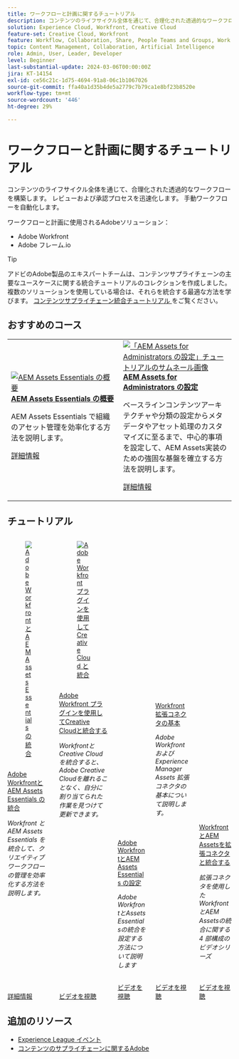```yaml
---
title: ワークフローと計画に関するチュートリアル
description: コンテンツのライフサイクル全体を通じて、合理化された透過的なワークフローを構築します。  レビューおよび承認プロセスを迅速化します。  手動ワークフローを自動化します。
solution: Experience Cloud, Workfront, Creative Cloud
feature-set: Creative Cloud, Workfront
feature: Workflow, Collaboration, Share, People Teams and Groups, Work Management, Gen AI
topic: Content Management, Collaboration, Artificial Intelligence
role: Admin, User, Leader, Developer
level: Beginner
last-substantial-update: 2024-03-06T00:00:00Z
jira: KT-14154
exl-id: ce56c21c-1d75-4694-91a8-06c1b1067026
source-git-commit: ffa40a1d35b4de5a2779c7b79ca1e8bf23b8520e
workflow-type: tm+mt
source-wordcount: '446'
ht-degree: 29%

---
```


# ワークフローと計画に関するチュートリアル

コンテンツのライフサイクル全体を通じて、合理化された透過的なワークフローを構築します。  レビューおよび承認プロセスを迅速化します。  手動ワークフローを自動化します。

ワークフローと計画に使用されるAdobeソリューション：

* Adobe Workfront
* Adobe フレーム.io

>[!TIP]
>
>アドビのAdobe製品のエキスパートチームは、コンテンツサプライチェーンの主要なユースケースに関する統合チュートリアルのコレクションを作成しました。 複数のソリューションを使用している場合は、それらを統合する最適な方法を学びます。  [ コンテンツサプライチェーン統合チュートリアル ](https://experienceleague.adobe.com/docs/integrations-learn/experience-cloud/solution-categories/content-supply-chain.html?lang=en) をご覧ください。

## おすすめのコース

<table style="margin-top:0 !important">
    <tr>
      <td style="width:33%">
        <a href="https://experienceleague.adobe.com/docs/courses/using/experiencemanager-u-1-2023-assets-essentials.html" target="_blank">
          <img alt="AEM Assets Essentials の概要" src="https://cdn.experienceleague.adobe.com/thumb/getting-started-with-assets-essentials.png">
        </a>
        <div>
          <a href="https://experienceleague.adobe.com/docs/courses/using/experiencemanager-u-1-2023-assets-essentials.html" target="_blank">
        <strong>AEM Assets Essentials の概要 </strong></a>
        <p class="is-size-7 recs-limit-description">AEM Assets Essentials で組織のアセット管理を効率化する方法を説明します。</p>
        <p><a href="https://experienceleague.adobe.com/docs/courses/using/experiencemanager-u-1-2023-assets-essentials.html" class="spectrum-Button spectrum-Button--outline spectrum-Button--primary spectrum-Button--sizeM"><span class="spectrum-Button-label has-no-wrap has-text-weight-bold">詳細情報</span></a></p>
        </div>
      </td>
      <td style="width:33%">
        <a href="https://experienceleague.adobe.com/docs/courses/using/experiencemanager-a-1-2020-1-assets.html" target="_blank">
          <img alt="「AEM Assets for Administrators の設定」チュートリアルのサムネール画像" src="https://cdn.experienceleague.adobe.com/thumb/configuring-aem-assets-for-administrators.jpg">
        </a>
        <div>
          <a href="https://experienceleague.adobe.com/docs/courses/using/experiencemanager-a-1-2020-1-assets.html" target="_blank">
        <strong>AEM Assets for Administrators の設定 </strong></a>
        <p class="is-size-7 recs-limit-description">ベースラインコンテンツアーキテクチャや分類の設定からメタデータやアセット処理のカスタマイズに至るまで、中心的事項を設定して、AEM Assets実装のための強固な基盤を確立する方法を説明します。</p>
        </div>
        <p><a href="https://experienceleague.adobe.com/docs/courses/using/experiencemanager-a-1-2020-1-assets.html" class="spectrum-Button spectrum-Button--outline spectrum-Button--primary spectrum-Button--sizeM"><span class="spectrum-Button-label has-no-wrap has-text-weight-bold">詳細情報</span></a></p>
      </td>
    </tr>
</table>

## チュートリアル

<div class="columns is-multiline"><div class="column is-half-tablet is-half-desktop is-one-third-widescreen" aria-label="Integrate Adobe Workfront and AEM Assets Essentials" tabIndex="0">
  <div class="card" style="height: 100%; display: flex; flex-direction: column; height: 100%;">
    <div class="card-image">
      <figure class="image x-is-16by9">
        <a href="https://experienceleague.adobe.com/docs/experience-manager-learn/assets-essentials/workfront/overview.html" title="Adobe Workfront と AEM Assets Essentials の統合" tabindex="-1">
          <img class="is-bordered-r-small" src="https://cdn.experienceleague.adobe.com/thumb/docs-workfront.png" alt="Adobe Workfront と AEM Assets Essentials の統合">
        </a>
      </figure>
    </div>
    <div class="card-content is-padded-small" style="display: flex; flex-direction: column; flex-grow: 1; justify-content: space-between;">
      <div class="top-card-content">
          <p class="headline is-size-6 has-text-weight-bold">
              <a href="https://experienceleague.adobe.com/docs/experience-manager-learn/assets-essentials/workfront/overview.html" title="Adobe Workfront と AEM Assets Essentials の統合">Adobe WorkfrontとAEM Assets Essentials の統合 </a>
          </p>
          <p class="is-size-6"><em>Workfront と AEM Assets Essentials を統合して、クリエイティブワークフローの管理を効率化する方法を説明します。</em></p>
      </div>
      <a href="https://experienceleague.adobe.com/docs/experience-manager-learn/assets-essentials/workfront/overview.html" class="spectrum-Button spectrum-Button--outline spectrum-Button--primary spectrum-Button--sizeM" style="align-self: flex-start; margin-top: 1rem;">
        <span class="spectrum-Button-label has-no-wrap has-text-weight-bold"> 詳細情報 </span>
      </a>
    </div>
  </div>
</div><div class="column is-half-tablet is-half-desktop is-one-third-widescreen" aria-label="Use Adobe Workfront plugins to integrate with Creative Cloud" tabIndex="1">
  <div class="card" style="height: 100%; display: flex; flex-direction: column; height: 100%;">
    <div class="card-image">
      <figure class="image x-is-16by9">
        <a href="https://experienceleague.adobe.com/docs/workfront/using/adobe-workfront-integrations/workfront-for-creative-cloud/wf-adobe-cc.html" title="Adobe Workfront プラグインを使用して Creative Cloud と統合" tabindex="-1">
          <img class="is-bordered-r-small" src="https://video.tv.adobe.com/v/3415452?format=jpeg" alt="Adobe Workfront プラグインを使用して Creative Cloud と統合">
        </a>
      </figure>
    </div>
    <div class="card-content is-padded-small" style="display: flex; flex-direction: column; flex-grow: 1; justify-content: space-between;">
      <div class="top-card-content">
          <p class="headline is-size-6 has-text-weight-bold">
              <a href="https://experienceleague.adobe.com/docs/workfront/using/adobe-workfront-integrations/workfront-for-creative-cloud/wf-adobe-cc.html" title="Adobe Workfront プラグインを使用して Creative Cloud と統合">Adobe Workfront プラグインを使用してCreative Cloudと統合する </a>
          </p>
          <p class="is-size-6"><em>WorkfrontとCreative Cloudを統合すると、Adobe Creative Cloudを離れることなく、自分に割り当てられた作業を見つけて更新できます。</em></p>
      </div>
      <a href="https://experienceleague.adobe.com/docs/workfront/using/adobe-workfront-integrations/workfront-for-creative-cloud/wf-adobe-cc.html" class="spectrum-Button spectrum-Button--outline spectrum-Button--primary spectrum-Button--sizeM" style="align-self: flex-start; margin-top: 1rem;">
        <span class="spectrum-Button-label has-no-wrap has-text-weight-bold"> ビデオを視聴 </span>
      </a>
    </div>
  </div>
</div><div class="column is-half-tablet is-half-desktop is-one-third-widescreen" aria-label="Configure Adobe Workfront and AEM Assets Essentials" tabIndex="2">
  <div class="card" style="height: 100%; display: flex; flex-direction: column; height: 100%;">
    <div class="card-image">
      <figure class="image x-is-16by9">
        <a href="https://experienceleague.adobe.com/docs/experience-manager-learn/assets-essentials/workfront/configure.html?lang=ja" title="Adobe WorkfrontとAEM Assets Essentials の設定" tabindex="-1">
          <img class="is-bordered-r-small" src="https://video.tv.adobe.com/v/336254?format=jpeg" alt="Adobe WorkfrontとAEM Assets Essentials の設定">
        </a>
      </figure>
    </div>
    <div class="card-content is-padded-small" style="display: flex; flex-direction: column; flex-grow: 1; justify-content: space-between;">
      <div class="top-card-content">
          <p class="headline is-size-6 has-text-weight-bold">
              <a href="https://experienceleague.adobe.com/docs/experience-manager-learn/assets-essentials/workfront/configure.html?lang=ja" title="Adobe WorkfrontとAEM Assets Essentials の設定">Adobe WorkfrontとAEM Assets Essentials の設定 </a>
          </p>
          <p class="is-size-6"><em>Adobe WorkfrontとAssets Essentialsの統合を設定する方法について説明します</em></p>
      </div>
      <a href="https://experienceleague.adobe.com/docs/experience-manager-learn/assets-essentials/workfront/configure.html?lang=ja" class="spectrum-Button spectrum-Button--outline spectrum-Button--primary spectrum-Button--sizeM" style="align-self: flex-start; margin-top: 1rem;">
        <span class="spectrum-Button-label has-no-wrap has-text-weight-bold"> ビデオを視聴 </span>
      </a>
    </div>
  </div>
</div><div class="column is-half-tablet is-half-desktop is-one-third-widescreen" aria-label="Workfront enhanced connector basics" tabIndex="3">
  <div class="card" style="height: 100%; display: flex; flex-direction: column; height: 100%;">
    <div class="card-image">
      <figure class="image x-is-16by9">
        <a href="https://experienceleague.adobe.com/docs/experience-manager-learn/assets/workfront/enhanced-connector/basics.html?lang=ja" title="Workfront 拡張コネクタの基本" tabindex="-1">
          <img class="is-bordered-r-small" src="https://video.tv.adobe.com/v/337575?format=jpeg" alt="Workfront 拡張コネクタの基本">
        </a>
      </figure>
    </div>
    <div class="card-content is-padded-small" style="display: flex; flex-direction: column; flex-grow: 1; justify-content: space-between;">
      <div class="top-card-content">
          <p class="headline is-size-6 has-text-weight-bold">
              <a href="https://experienceleague.adobe.com/docs/experience-manager-learn/assets/workfront/enhanced-connector/basics.html?lang=ja" title="Workfront 拡張コネクタの基本">Workfront拡張コネクタの基本 </a>
          </p>
          <p class="is-size-6"><em>Adobe Workfront および Experience Manager Assets 拡張コネクタの基本について説明します。</em></p>
      </div>
      <a href="https://experienceleague.adobe.com/docs/experience-manager-learn/assets/workfront/enhanced-connector/basics.html?lang=ja" class="spectrum-Button spectrum-Button--outline spectrum-Button--primary spectrum-Button--sizeM" style="align-self: flex-start; margin-top: 1rem;">
        <span class="spectrum-Button-label has-no-wrap has-text-weight-bold"> ビデオを視聴 </span>
      </a>
    </div>
  </div>
</div><div class="column is-half-tablet is-half-desktop is-one-third-widescreen" aria-label="Integrate Workfront and AEM Assets with the enhanced connector" tabIndex="4">
  <div class="card" style="height: 100%; display: flex; flex-direction: column; height: 100%;">
    <div class="card-image">
      <figure class="image x-is-16by9">
        <a href="https://experienceleague.adobe.com/docs/experience-manager-learn/assets/workfront/enhanced-connector/aem-experts-series/overview.html" title="拡張コネクタを使用した Workfront と AEM Assets の統合" tabindex="-1">
          <img class="is-bordered-r-small" src="https://video.tv.adobe.com/v/340331?format=jpeg" alt="拡張コネクタを使用した Workfront と AEM Assets の統合">
        </a>
      </figure>
    </div>
    <div class="card-content is-padded-small" style="display: flex; flex-direction: column; flex-grow: 1; justify-content: space-between;">
      <div class="top-card-content">
          <p class="headline is-size-6 has-text-weight-bold">
              <a href="https://experienceleague.adobe.com/docs/experience-manager-learn/assets/workfront/enhanced-connector/aem-experts-series/overview.html" title="拡張コネクタを使用した Workfront と AEM Assets の統合">WorkfrontとAEM Assetsを拡張コネクタと統合する </a>
          </p>
          <p class="is-size-6"><em>拡張コネクタを使用したWorkfrontとAEM Assetsの統合に関する 4 部構成のビデオシリーズ</em></p>
      </div>
      <a href="https://experienceleague.adobe.com/docs/experience-manager-learn/assets/workfront/enhanced-connector/aem-experts-series/overview.html" class="spectrum-Button spectrum-Button--outline spectrum-Button--primary spectrum-Button--sizeM" style="align-self: flex-start; margin-top: 1rem;">
        <span class="spectrum-Button-label has-no-wrap has-text-weight-bold"> ビデオを視聴 </span>
      </a>
    </div>
  </div>
</div></div>

<!--
<table class="tablelayout-is-fixed">
<tr>
  <td>
    <a href="https://experienceleague.adobe.com/docs/experience-manager-learn/assets-essentials/workfront/overview.html">
      <img alt="Integrate Adobe Workfront and AEM Assets Essentials" src="https://cdn.experienceleague.adobe.com/thumb/docs-workfront.png">
    </a>
    <div>
      <a href="https://experienceleague.adobe.com/docs/experience-manager-learn/assets-essentials/workfront/overview.html">
    <strong>Integrate Adobe Workfront and AEM Assets Essentials</strong>
    </a>
    </div>
    <p>
    <em>Learn how to integrate Workfront and AEM Assets Essentials to streamline the management of creative workflows.</em>
    </p><p>
  </p></td>
  <td>
    <a href="https://experienceleague.adobe.com/docs/workfront-learn/tutorials-workfront/integrations/adobe-creative-cloud/use-adobe-workfront-extensions-for-creative-cloud.html">
      <img alt="Use Adobe Workfront plugins to integrate with Creative Cloud" src="https://video.tv.adobe.com/v/3415452?format=jpeg">
    </a>
    <div>
      <a href="https://experienceleague.adobe.com/docs/workfront-learn/tutorials-workfront/integrations/adobe-creative-cloud/use-adobe-workfront-extensions-for-creative-cloud.html">
    <strong>Use Adobe Workfront plugins to integrate with Creative Cloud</strong>
    </a>
    </div>
    <p>
    <em>Integrate Workfront with Creative Cloud to find and update the work assigned to you without leaving Adobe Creative Cloud.</em>
    </p><p>
  </p></td>
  <td>
    <a href="https://experienceleague.adobe.com/docs/experience-manager-learn/assets-essentials/workfront/configure.html">
    <img alt="Configure Adobe Workfront and AEM Assets Essentials" src="https://video.tv.adobe.com/v/336254?format=jpeg">
    </a>
    <div>
    <a href="https://experienceleague.adobe.com/docs/experience-manager-learn/assets-essentials/workfront/configure.html">
    <strong>Configure Adobe Workfront and AEM Assets Essentials</strong>
    </a>
    </div>
    <p>
    <em>Learn how to configure the Adobe Workfront and Assets Essentials integration</em>
    </p>
  </td>
  </tr>
  <tr>
  <td>
    <a href="https://experienceleague.adobe.com/docs/experience-manager-learn/assets/workfront/enhanced-connector/basics.html">
      <img alt="Workfront enhanced connector basics" src="https://video.tv.adobe.com/v/337575?format=jpeg">
    </a>
     <div>
      <a href="https://experienceleague.adobe.com/docs/experience-manager-learn/assets/workfront/enhanced-connector/basics.html">
        <strong>Workfront enhanced connector basics</strong>
      </a>
    </div>
    <p>
    <em>Learn about the basics of the Adobe Workfront and Experience Manager Assets enhanced connector.</em>
    </p>
  </td>
  <td>
    <a href="https://experienceleague.adobe.com/docs/experience-manager-learn/assets/workfront/enhanced-connector/aem-experts-series/overview.html">
      <img alt="Integrate Workfront and AEM Assets with the enhanced connector" src="https://video.tv.adobe.com/v/340331?format=jpeg">
    </a>
    <div>
      <a href="https://experienceleague.adobe.com/docs/experience-manager-learn/assets/workfront/enhanced-connector/aem-experts-series/overview.html">
    <strong>Integrate Workfront and AEM Assets with the enhanced connector</strong>
    </a>
    </div>
    <p>
    <em>Four part videos series on integrating Workfront and AEM Assets using the enhanced connector.</em>
    </p><p>
  </p></td>  
</tr>
</table>
-->

## 追加のリソース

* [Experience League イベント ](https://experienceleague.adobe.com/events/)
* [ コンテンツのサプライチェーンに関するAdobe](https://business.adobe.com/resources/webinars/adobe-on-the-content-supply-chain.html)
